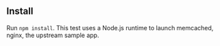 Install
-------

Run `npm install`.
This test uses a Node.js runtime to launch memcached, nginx, the upstream sample app.

